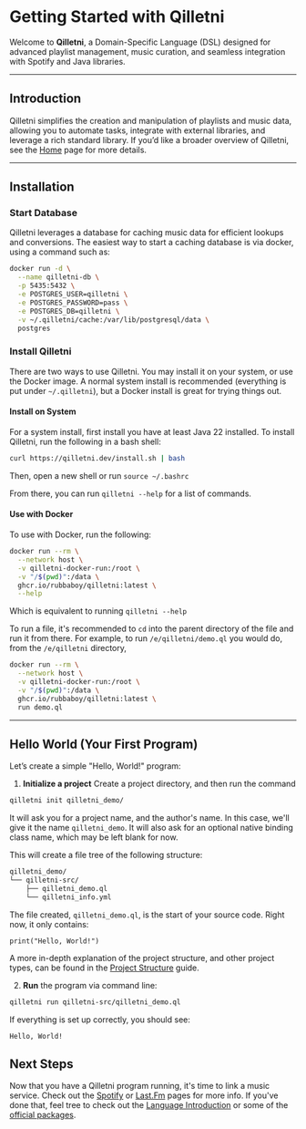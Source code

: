 # Getting Started with Qilletni

Welcome to **Qilletni**, a Domain-Specific Language (DSL) designed for advanced playlist management, music curation, and seamless integration with Spotify and Java libraries.

---

## Introduction

Qilletni simplifies the creation and manipulation of playlists and music data, allowing you to automate tasks, integrate with external libraries, and leverage a rich standard library.
If you’d like a broader overview of Qilletni, see the [Home](../index.md) page for more details.

---

## Installation

### Start Database

Qilletni leverages a database for caching music data for efficient lookups and conversions. The easiest way to start a caching database is via docker, using a command such as:

```bash
docker run -d \
  --name qilletni-db \
  -p 5435:5432 \
  -e POSTGRES_USER=qilletni \
  -e POSTGRES_PASSWORD=pass \
  -e POSTGRES_DB=qilletni \
  -v ~/.qilletni/cache:/var/lib/postgresql/data \
  postgres
```

### Install Qilletni

There are two ways to use Qilletni. You may install it on your system, or use the Docker image. A normal system install is recommended (everything is put under `~/.qilletni`), but a Docker install is great for trying things out.

#### Install on System

For a system install, first install you have at least Java 22 installed. To install Qilletni, run the following in a bash shell:

```bash
curl https://qilletni.dev/install.sh | bash
```

Then, open a new shell or run `source ~/.bashrc`

From there, you can run `qilletni --help` for a list of commands.

#### Use with Docker

To use with Docker, run the following:

```bash
docker run --rm \
  --network host \
  -v qilletni-docker-run:/root \
  -v "/$(pwd)":/data \
  ghcr.io/rubbaboy/qilletni:latest \
  --help
```

Which is equivalent to running `qilletni --help`

To run a file, it's recommended to `cd` into the parent directory of the file and run it from there. For example, to run `/e/qilletni/demo.ql` you would do, from the `/e/qilletni` directory,

```bash
docker run --rm \
  --network host \
  -v qilletni-docker-run:/root \
  -v "/$(pwd)":/data \
  ghcr.io/rubbaboy/qilletni:latest \
  run demo.ql
```

---

## Hello World (Your First Program)

Let’s create a simple "Hello, World!" program:

1. **Initialize a project** Create a project directory, and then run the command

```bash
qilletni init qilletni_demo/
```

It will ask you for a project name, and the author's name. In this case, we'll give it the name `qilletni_demo`. It will also ask for an optional native binding class name, which may be left blank for now.

This will create a file tree of the following structure:

```txt
qilletni_demo/
└── qilletni-src/
    ├── qilletni_demo.ql
    └── qilletni_info.yml
```

The file created, `qilletni_demo.ql`, is the start of your source code. Right now, it only contains:

```qilletni title="qilletni_demo.ql"
print("Hello, World!")
```

A more in-depth explanation of the project structure, and other project types, can be found in the [Project Structure](../project_structure.md) guide.

2. **Run** the program via command line:

```bash
qilletni run qilletni-src/qilletni_demo.ql
```

   If everything is set up correctly, you should see:

```
Hello, World!
```

## Next Steps

Now that you have a Qilletni program running, it's time to link a music service. Check out the [Spotify](spotify_integration) or [Last.Fm](lastfm_integration) pages for more info. If you've done that, feel tree to check out the [Language Introduction](/language/introduction) or some of the [official packages](/packages/introduction).

